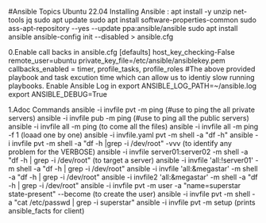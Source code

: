 #Ansible Topics
Ubuntu 22.04 
Installing Ansible :
apt install -y unzip net-tools jq
sudo apt update
sudo apt install software-properties-common
sudo ass-apt-repository --yes --update ppa:ansible/ansible
sudo apt install ansible
ansible-config init --disabled > ansible.cfg


0.Enable call backs in ansible.cfg
[defaults]
host_key_checking-False
remote_user=ubuntu
private_key_file=/etc/ansible/ansiblekey.pem
callbacks_enabled = timer, profile_tasks, profile_roles
#The above provided playbook and task excution time which can allow us to identiy
slow running playbooks.
Enable Ansible Log in export ANSIBLE_LOG_PATH=~/ansible.log
export ANSIBLE_DEBUG=True

1.Adoc Commands 
ansible -i invfile pvt -m ping   (#use to ping the all private servers)
ansible -i invfile pub -m ping   (#use to ping all the public servers)
ansible -i invfile all -m ping   (to come all the files)
ansible -i invfile all -m ping -f 1  (loaad one by one)
ansible -i invfile.yaml pvt -m shell -a "df -h"
ansible -i invfile pvt -m shell -a "df -h |grep -i /dev/root" -vvv (to identify any problem  for the VERBOSE)
ansible -i invfile server01:server02 -m shell -a "df -h | grep -i /dev/root"  (to target a server)
ansible -i invfile 'all:!server01' -m shell -a "df -h | grep -i /dev/root"
ansible -i invfile 'all:&megastar' -m shell -a "df -h | grep -i /dev/root"
ansible -i invfile2 'all:&megastar' -m shell -a "df -h | grep -i /dev/root"
ansible -i invfile pvt -m user -a "name=superstar state-present"  --become  (to create the user)
ansible -i invfile pvt -m shell -a "cat /etc/passwd | grep -i superstar"
ansible -i invfile pvt -m setup     (prints ansible_facts for client)




